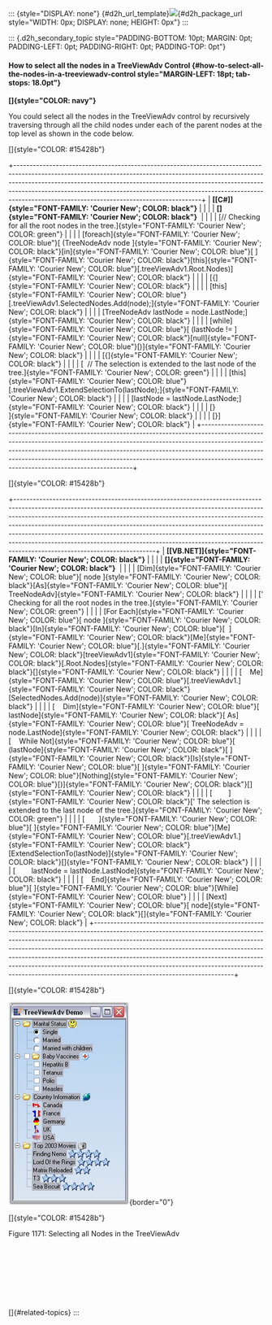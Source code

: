 ::: {style="DISPLAY: none"}
[](ms-xhelp:///?Id=d2h_url_template){#d2h_url_template}![](!package_url!){#d2h_package_url style="WIDTH: 0px; DISPLAY: none; HEIGHT: 0px"}
:::

::: {.d2h_secondary_topic style="PADDING-BOTTOM: 10pt; MARGIN: 0pt; PADDING-LEFT: 0pt; PADDING-RIGHT: 0pt; PADDING-TOP: 0pt"}
#### How to select all the nodes in a TreeViewAdv Control {#how-to-select-all-the-nodes-in-a-treeviewadv-control style="MARGIN-LEFT: 18pt; tab-stops: 18.0pt"}

**[]{style="COLOR: navy"}** 

You could select all the nodes in the TreeViewAdv control by recursively traversing through all the child nodes under each of the parent nodes at the top level as shown in the code below.

[]{style="COLOR: #15428b"} 

+---------------------------------------------------------------------------------------------------------------------------------------------------------------------------------------------------------------------------------------------------------------------------------------------------------------------------------------------------------------------------------+
| **[\[C#\]]{style="FONT-FAMILY: 'Courier New'; COLOR: black"}**                                                                                                                                                                                                                                                                                                                  |
|                                                                                                                                                                                                                                                                                                                                                                                 |
| **[]{style="FONT-FAMILY: 'Courier New'; COLOR: black"}**                                                                                                                                                                                                                                                                                                                        |
|                                                                                                                                                                                                                                                                                                                                                                                 |
| [// Checking for all the root nodes in the tree.]{style="FONT-FAMILY: 'Courier New'; COLOR: green"}                                                                                                                                                                                                                                                                             |
|                                                                                                                                                                                                                                                                                                                                                                                 |
| [foreach]{style="FONT-FAMILY: 'Courier New'; COLOR: blue"}[ (TreeNodeAdv node ]{style="FONT-FAMILY: 'Courier New'; COLOR: black"}[in]{style="FONT-FAMILY: 'Courier New'; COLOR: blue"}[ ]{style="FONT-FAMILY: 'Courier New'; COLOR: black"}[this]{style="FONT-FAMILY: 'Courier New'; COLOR: blue"}[.treeViewAdv1.Root.Nodes)]{style="FONT-FAMILY: 'Courier New'; COLOR: black"} |
|                                                                                                                                                                                                                                                                                                                                                                                 |
| [{]{style="FONT-FAMILY: 'Courier New'; COLOR: black"}                                                                                                                                                                                                                                                                                                                           |
|                                                                                                                                                                                                                                                                                                                                                                                 |
| [this]{style="FONT-FAMILY: 'Courier New'; COLOR: blue"}[.treeViewAdv1.SelectedNodes.Add(node);]{style="FONT-FAMILY: 'Courier New'; COLOR: black"}                                                                                                                                                                                                                               |
|                                                                                                                                                                                                                                                                                                                                                                                 |
| [TreeNodeAdv lastNode = node.LastNode;]{style="FONT-FAMILY: 'Courier New'; COLOR: black"}                                                                                                                                                                                                                                                                                       |
|                                                                                                                                                                                                                                                                                                                                                                                 |
| [while]{style="FONT-FAMILY: 'Courier New'; COLOR: blue"}[ (lastNode != ]{style="FONT-FAMILY: 'Courier New'; COLOR: black"}[null]{style="FONT-FAMILY: 'Courier New'; COLOR: blue"}[)]{style="FONT-FAMILY: 'Courier New'; COLOR: black"}                                                                                                                                          |
|                                                                                                                                                                                                                                                                                                                                                                                 |
| [{]{style="FONT-FAMILY: 'Courier New'; COLOR: black"}                                                                                                                                                                                                                                                                                                                           |
|                                                                                                                                                                                                                                                                                                                                                                                 |
| [  // The selection is extended to the last node of the tree.]{style="FONT-FAMILY: 'Courier New'; COLOR: green"}                                                                                                                                                                                                                                                                |
|                                                                                                                                                                                                                                                                                                                                                                                 |
| [this]{style="FONT-FAMILY: 'Courier New'; COLOR: blue"}[.treeViewAdv1.ExtendSelectionTo(lastNode);]{style="FONT-FAMILY: 'Courier New'; COLOR: black"}                                                                                                                                                                                                                           |
|                                                                                                                                                                                                                                                                                                                                                                                 |
| [lastNode = lastNode.LastNode;]{style="FONT-FAMILY: 'Courier New'; COLOR: black"}                                                                                                                                                                                                                                                                                               |
|                                                                                                                                                                                                                                                                                                                                                                                 |
| [}                        ]{style="FONT-FAMILY: 'Courier New'; COLOR: black"}                                                                                                                                                                                                                                                                                                   |
|                                                                                                                                                                                                                                                                                                                                                                                 |
| [}]{style="FONT-FAMILY: 'Courier New'; COLOR: black"}                                                                                                                                                                                                                                                                                                                           |
+---------------------------------------------------------------------------------------------------------------------------------------------------------------------------------------------------------------------------------------------------------------------------------------------------------------------------------------------------------------------------------+

[]{style="COLOR: #15428b"} 

+-------------------------------------------------------------------------------------------------------------------------------------------------------------------------------------------------------------------------------------------------------------------------------------------------------------------------------------------------------------------------------------------------------------------------------------------------------------------------------------------------------------------------------+
| **[\[VB.NET\]]{style="FONT-FAMILY: 'Courier New'; COLOR: black"}**                                                                                                                                                                                                                                                                                                                                                                                                                                                            |
|                                                                                                                                                                                                                                                                                                                                                                                                                                                                                                                               |
| **[]{style="FONT-FAMILY: 'Courier New'; COLOR: black"}**                                                                                                                                                                                                                                                                                                                                                                                                                                                                      |
|                                                                                                                                                                                                                                                                                                                                                                                                                                                                                                                               |
| [Dim]{style="FONT-FAMILY: 'Courier New'; COLOR: blue"}[ node ]{style="FONT-FAMILY: 'Courier New'; COLOR: black"}[As]{style="FONT-FAMILY: 'Courier New'; COLOR: blue"}[ TreeNodeAdv]{style="FONT-FAMILY: 'Courier New'; COLOR: black"}                                                                                                                                                                                                                                                                                         |
|                                                                                                                                                                                                                                                                                                                                                                                                                                                                                                                               |
| [\' Checking for all the root nodes in the tree.]{style="FONT-FAMILY: 'Courier New'; COLOR: green"}                                                                                                                                                                                                                                                                                                                                                                                                                           |
|                                                                                                                                                                                                                                                                                                                                                                                                                                                                                                                               |
| [For Each]{style="FONT-FAMILY: 'Courier New'; COLOR: blue"}[ node ]{style="FONT-FAMILY: 'Courier New'; COLOR: black"}[In]{style="FONT-FAMILY: 'Courier New'; COLOR: blue"}[  ]{style="FONT-FAMILY: 'Courier New'; COLOR: black"}[Me]{style="FONT-FAMILY: 'Courier New'; COLOR: blue"}[.]{style="FONT-FAMILY: 'Courier New'; COLOR: black"}[treeViewAdv1]{style="FONT-FAMILY: 'Courier New'; COLOR: black"}[.Root.Nodes]{style="FONT-FAMILY: 'Courier New'; COLOR: black"}[]{style="FONT-FAMILY: 'Courier New'; COLOR: black"} |
|                                                                                                                                                                                                                                                                                                                                                                                                                                                                                                                               |
| [    Me]{style="FONT-FAMILY: 'Courier New'; COLOR: blue"}[.treeViewAdv1.]{style="FONT-FAMILY: 'Courier New'; COLOR: black"}[SelectedNodes.Add(node)]{style="FONT-FAMILY: 'Courier New'; COLOR: black"}                                                                                                                                                                                                                                                                                                                        |
|                                                                                                                                                                                                                                                                                                                                                                                                                                                                                                                               |
| [    Dim]{style="FONT-FAMILY: 'Courier New'; COLOR: blue"}[ lastNode]{style="FONT-FAMILY: 'Courier New'; COLOR: black"}[ As]{style="FONT-FAMILY: 'Courier New'; COLOR: blue"}[ TreeNodeAdv = node.LastNode]{style="FONT-FAMILY: 'Courier New'; COLOR: black"}                                                                                                                                                                                                                                                                 |
|                                                                                                                                                                                                                                                                                                                                                                                                                                                                                                                               |
| [    While Not]{style="FONT-FAMILY: 'Courier New'; COLOR: blue"}[ (lastNode]{style="FONT-FAMILY: 'Courier New'; COLOR: black"}[ ]{style="FONT-FAMILY: 'Courier New'; COLOR: black"}[Is]{style="FONT-FAMILY: 'Courier New'; COLOR: blue"}[ ]{style="FONT-FAMILY: 'Courier New'; COLOR: blue"}[Nothing]{style="FONT-FAMILY: 'Courier New'; COLOR: blue"}[)]{style="FONT-FAMILY: 'Courier New'; COLOR: black"}[]{style="FONT-FAMILY: 'Courier New'; COLOR: black"}                                                               |
|                                                                                                                                                                                                                                                                                                                                                                                                                                                                                                                               |
| [        ]{style="FONT-FAMILY: 'Courier New'; COLOR: black"}[\' The selection is extended to the last node of the tree.]{style="FONT-FAMILY: 'Courier New'; COLOR: green"}                                                                                                                                                                                                                                                                                                                                                    |
|                                                                                                                                                                                                                                                                                                                                                                                                                                                                                                                               |
| [       ]{style="FONT-FAMILY: 'Courier New'; COLOR: blue"}[ ]{style="FONT-FAMILY: 'Courier New'; COLOR: blue"}[Me]{style="FONT-FAMILY: 'Courier New'; COLOR: blue"}[.treeViewAdv1.]{style="FONT-FAMILY: 'Courier New'; COLOR: black"}[ExtendSelectionTo(lastNode)]{style="FONT-FAMILY: 'Courier New'; COLOR: black"}[]{style="FONT-FAMILY: 'Courier New'; COLOR: black"}                                                                                                                                                      |
|                                                                                                                                                                                                                                                                                                                                                                                                                                                                                                                               |
| [        lastNode = lastNode.LastNode]{style="FONT-FAMILY: 'Courier New'; COLOR: black"}                                                                                                                                                                                                                                                                                                                                                                                                                                      |
|                                                                                                                                                                                                                                                                                                                                                                                                                                                                                                                               |
| [    End]{style="FONT-FAMILY: 'Courier New'; COLOR: blue"}[ ]{style="FONT-FAMILY: 'Courier New'; COLOR: blue"}[While]{style="FONT-FAMILY: 'Courier New'; COLOR: blue"}                                                                                                                                                                                                                                                                                                                                                        |
|                                                                                                                                                                                                                                                                                                                                                                                                                                                                                                                               |
| [Next]{style="FONT-FAMILY: 'Courier New'; COLOR: blue"}[ node]{style="FONT-FAMILY: 'Courier New'; COLOR: black"}[]{style="FONT-FAMILY: 'Courier New'; COLOR: black"}                                                                                                                                                                                                                                                                                                                                                          |
+-------------------------------------------------------------------------------------------------------------------------------------------------------------------------------------------------------------------------------------------------------------------------------------------------------------------------------------------------------------------------------------------------------------------------------------------------------------------------------------------------------------------------------+

[]{style="COLOR: #15428b"} 

![](ImagesExt/image76_1147.jpg){border="0"}

[]{style="COLOR: #15428b"} 

Figure 1171: Selecting all Nodes in the TreeViewAdv

 

 

 

 

[]{#related-topics}
:::
